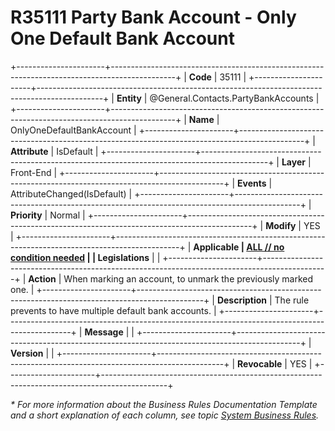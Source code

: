 ﻿---
erp.type: front-end-business-rule
erp.entity: General.Contacts.PartyBankAccounts
---

# R35111 Party Bank Account - Only One Default Bank Account
+----------------------+----------------------------------------------------------------------------------------------+
| **Code**             | 35111                                                                                        |
+----------------------+----------------------------------------------------------------------------------------------+
| **Entity**           | @General.Contacts.PartyBankAccounts                                                          |
+----------------------+----------------------------------------------------------------------------------------------+
| **Name**             | OnlyOneDefaultBankAccount                                                                     |
+----------------------+----------------------------------------------------------------------------------------------+
| **Attribute**        | IsDefault                                                                                    |
+----------------------+----------------------------------------------------------------------------------------------+
| **Layer**            | Front-End                                                                                    |
+----------------------+----------------------------------------------------------------------------------------------+
| **Events**           | AttributeChanged(IsDefault)                                                                  |
+----------------------+----------------------------------------------------------------------------------------------+
| **Priority**         | Normal                                                                                       |
+----------------------+----------------------------------------------------------------------------------------------+
| **Modify**           | YES                                                                                          |
+----------------------+----------------------------------------------------------------------------------------------+
| **Applicable         | [ALL // no condition needed](xref:applicable-legislations)                                   |
| Legislations**       |                                                                                              |
+----------------------+----------------------------------------------------------------------------------------------+
| **Action**           | When marking an account, to unmark the previously marked one.                                |
+----------------------+----------------------------------------------------------------------------------------------+
| **Description**      | The rule prevents to have multiple default bank accounts.                                    |
+----------------------+----------------------------------------------------------------------------------------------+
| **Message**          |                                                                                              |
+----------------------+----------------------------------------------------------------------------------------------+
| **Version**          |                                                                                              |
+----------------------+----------------------------------------------------------------------------------------------+
| **Revocable**        | YES                                                                                          |
+----------------------+----------------------------------------------------------------------------------------------+

*\* For more information about the Business Rules Documentation Template and a short explanation of each column, see
topic [System Business Rules](../templates/template-description-system-business-rules.md).*

